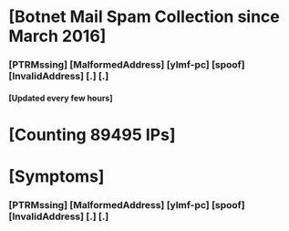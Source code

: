 # [Botnet Mail Spam Collection since March 2016]
### [PTRMssing] [MalformedAddress] [ylmf-pc] [spoof] [InvalidAddress] [.] [.]
#### [Updated every few hours]

# [Counting 89495 IPs]

# [Symptoms] 
###   [PTRMssing] [MalformedAddress] [ylmf-pc] [spoof] [InvalidAddress] [.] [.]
